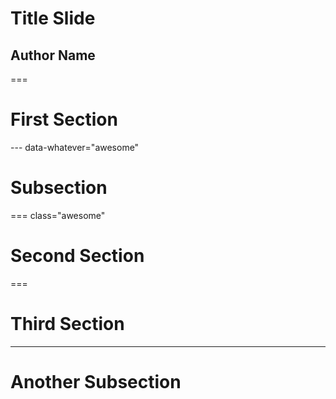 # Title Slide
## Author Name

===

# First Section

--- data-whatever="awesome"

# Subsection

=== class="awesome"

# Second Section

===

# Third Section

---

# Another Subsection
